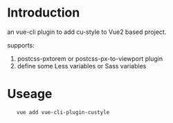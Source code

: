 Introduction
===
an vue-cli plugin to add cu-style to Vue2 based project.

supports:
   1) postcss-pxtorem or postcss-px-to-viewport plugin  
   2) define some Less variables or Sass variables

Useage
===

```
   vue add vue-cli-plugin-custyle
```



